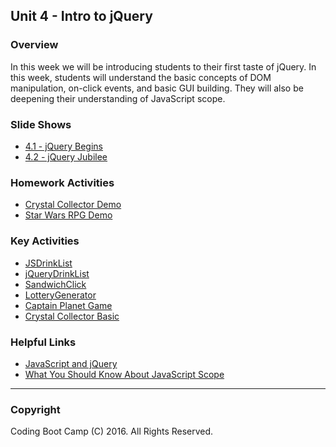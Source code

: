 ## Unit 4 - Intro to jQuery

### Overview

In this week we will be introducing students to their first taste of jQuery. In this week, students will understand the basic concepts of DOM manipulation, on-click events, and basic GUI building. They will also be deepening their understanding of JavaScript scope.

### Slide Shows

* [4.1 - jQuery Begins](1-Class-Content/4.1/Slide-Shows)
* [4.2 - jQuery Jubilee](1-Class-Content/4.2/Slide-Shows)


### Homework Activities

* [Crystal Collector Demo](2-Homework/Instructions/homework_demos/crystalsCollector_demo.mp4)
* [Star Wars RPG Demo](2-Homework/Instructions/homework_demos/starwars_demo.mp4)

### Key Activities

* [JSDrinkList](1-Class-Content/4.1/Activities/2-JSDrinkList)
* [jQueryDrinkList](1-Class-Content/4.1/Activities/4-jQueryDrinkList)
* [SandwichClick](1-Class-Content/4.1/Activities/6-SandwichClick)
* [LotteryGenerator](1-Class-Content/4.1/Activities/8-LotteryGenerator)
* [Captain Planet Game](1-Class-Content/4.2/Activities/1-CaptainPlanetGame)
* [Crystal Collector Basic](1-Class-Content/4.2/Activities/3-CrystalExample)

### Helpful Links

* [JavaScript and jQuery](http://www.amazon.com/JavaScript-JQuery-Interactive-Front-End-Development/dp/1118531647/ref=sr_1_1?s=books&ie=UTF8&qid=1460751938&sr=1-1)
* [What You Should Know About JavaScript Scope](https://spin.atomicobject.com/2014/10/20/javascript-scope-closures/)

- - -

### Copyright

Coding Boot Camp (C) 2016. All Rights Reserved.
